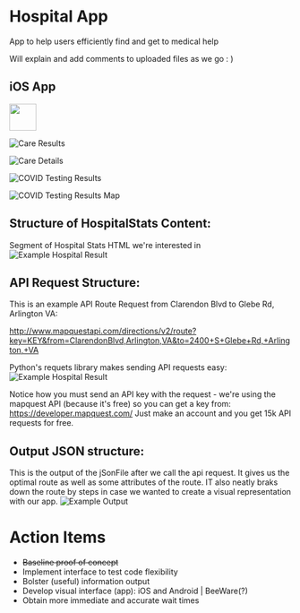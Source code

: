 # Hospital App
App to help users efficiently find and get to medical help

Will explain and add comments to uploaded files as we go : )

## iOS App

<img src="https://github.com/gw-innovation-lab/hospitalApp/blob/master/Device-natives/iOS/assets/blue.png" width="48">

![Care Results](Device-natives/iOS/screenshots/IMG-1090.PNG)

![Care Details](Device-natives/iOS/screenshots/IMG-1091.PNG)

![COVID Testing Results](Device-natives/iOS/screenshots/IMG-1088.PNG)

![COVID Testing Results Map](Device-natives/iOS/screenshots/IMG-1089.PNG)


## Structure of HospitalStats Content:

Segment of Hospital Stats HTML we're interested in
![Example Hospital Result](infoStrcut.png)

## API Request Structure:
This is an example API Route Request from Clarendon Blvd to Glebe Rd, Arlington VA:

http://www.mapquestapi.com/directions/v2/route?key=KEY&from=ClarendonBlvd,Arlington,VA&to=2400+S+Glebe+Rd,+Arlington,+VA

Python's requets library makes sending API requests easy: 
![Example Hospital Result](apiRequest_python.png)

Notice how you must send an API key with the request - we're using the mapquest API (because it's free) so you can get a key from:
https://developer.mapquest.com/ Just make an account and you get 15k API requests for free.

## Output JSON structure:
This is the output of the jSonFile after we call the api request.
It gives us the optimal route as well as some attributes of the route.
IT also neatly braks down the route by steps in case we wanted to create a visual representation with our app.
![Example Output](jSonInfo.png)

# Action Items
 * ~~Baseline proof of concept~~
 * Implement interface to test code flexibility
 * Bolster (useful) information output 
 * Develop visual interface (app): iOS and Android | BeeWare(?)
 * Obtain more immediate and accurate wait times
